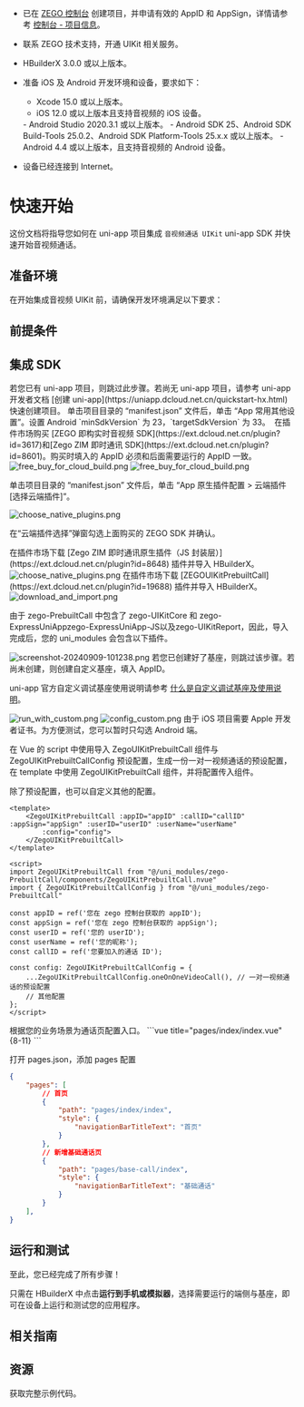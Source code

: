 - 已在 [ZEGO 控制台](https://console.zego.im) 创建项目，并申请有效的 AppID 和 AppSign，详情请参考 [控制台 - 项目信息](https://doc-zh.zego.im/article/12107)。
- 联系 ZEGO 技术支持，开通 UIKit 相关服务。

- HBuilderX 3.0.0 或以上版本。
- 准备 iOS 及 Android 开发环境和设备，要求如下：
  <Tabs>
  <Tab title="iOS">
    - Xcode 15.0 或以上版本。
    - iOS 12.0 或以上版本且支持音视频的 iOS 设备。  
  </Tab>
  <Tab title="Android">
    - Android Studio 2020.3.1 或以上版本。
    - Android SDK 25、Android SDK Build-Tools 25.0.2、Android SDK Platform-Tools 25.x.x 或以上版本。
    - Android 4.4 或以上版本，且支持音视频的 Android 设备。
  </Tab>
  </Tabs>
- 设备已经连接到 Internet。

# 快速开始

这份文档将指导您如何在 uni-app 项目集成 `音视频通话 UIKit` uni-app SDK 并快速开始音视频通话。

## 准备环境

在开始集成音视频 UIKit 前，请确保开发环境满足以下要求：

<EnviromentRequiremenZh />

## 前提条件

<UIKitCreateAccountAndServicesZh />

## 集成 SDK

<Steps>
<Step title="创建项目">
若您已有 uni-app 项目，则跳过此步骤。若尚无 uni-app 项目，请参考 uni-app 开发者文档 [创建 uni-app](https://uniapp.dcloud.net.cn/quickstart-hx.html) 快速创建项目。
</Step>

<Step title="设置 Android SdkVersion">
单击项目目录的 “manifest.json” 文件后，单击 “App 常用其他设置”。设置 Android `minSdkVersion` 为 23，`targetSdkVersion` 为 33。

<Frame width="100%">
    <img src="https://media-resource.spreading.io/docuo/workspace743/b15828c70dcfacdbb1e91d99a16d0514/97cc39689b.png" alt=""/>
</Frame>
</Step>

<Step title="导入 ZEGO 实时音视频 SDK 和 ZIM 即时通讯 SDK">
在插件市场购买 [ZEGO 即构实时音视频 SDK](https://ext.dcloud.net.cn/plugin?id=3617)和[Zego ZIM 即时通讯 SDK](https://ext.dcloud.net.cn/plugin?id=8601)。购买时填入的 AppID 必须和后面需要运行的 AppID 一致。

<Frame width="100%">
    <img src="https://media-resource.spreading.io/docuo/workspace564/27e54a759d23575969552654cb45bf89/fc005e6051.png" alt="free_buy_for_cloud_build.png"/>
</Frame>

<Frame width="100%">
    <img src="https://media-resource.spreading.io/docuo/workspace743/b15828c70dcfacdbb1e91d99a16d0514/c30b1f1c5a.png" alt="free_buy_for_cloud_build.png"/>
</Frame>

单击项目目录的 “manifest.json” 文件后，单击 “App 原生插件配置 > 云端插件 [选择云端插件]”。

<Frame width="50%">
    <img src="https://media-resource.spreading.io/docuo/workspace743/b15828c70dcfacdbb1e91d99a16d0514/6ef174060a.png" alt="choose_native_plugins.png" />
</Frame>

在“云端插件选择”弹窗勾选上面购买的 ZEGO SDK 并确认。

</Step>

<Step title="导入 Zego ZIM 即时通讯原生插件（JS 封装层）">
在插件市场下载 [Zego ZIM 即时通讯原生插件（JS 封装层）](https://ext.dcloud.net.cn/plugin?id=8648) 插件并导入 HBuilderX。
<Frame width="100%">
    <img src="https://media-resource.spreading.io/docuo/workspace743/b15828c70dcfacdbb1e91d99a16d0514/18428d374c.png" alt="choose_native_plugins.png" />
</Frame>
</Step>

<Step title="导入 ZEGOUIKitPrebuiltCall">
在插件市场下载 [ZEGOUIKitPrebuiltCall](https://ext.dcloud.net.cn/plugin?id=19688) 插件并导入 HBuilderX。

<Frame width="100%">
    <img src="https://media-resource.spreading.io/docuo/workspace564/27e54a759d23575969552654cb45bf89/8fbac5726a.png" alt="download_and_import.png"/>
</Frame>

由于 zego-PrebuiltCall 中包含了 zego-UIKitCore 和 zego-ExpressUniAppzego-ExpressUniApp-JS以及zego-UIKitReport，因此，导入完成后，您的 uni_modules 会包含以下插件。

<Frame height="50%">
    <img src="https://media-resource.spreading.io/docuo/workspace743/b15828c70dcfacdbb1e91d99a16d0514/3c07b30ce4.png" alt="screenshot-20240909-101238.png"/>
</Frame>
</Step>

<Step title="创建自定义基座">
若您已创建好了基座，则跳过该步骤。若尚未创建，则创建自定义基座，填入 AppID。
<Note>

uni-app 官方自定义调试基座使用说明请参考 [什么是自定义调试基座及使用说明](https://uniapp.dcloud.net.cn/tutorial/run/run-app.html#customplayground)。
</Note>

<Frame width="50%">
    <img src="https://media-resource.spreading.io/docuo/workspace564/27e54a759d23575969552654cb45bf89/47d08e1b29.png" alt="run_with_custom.png"/>
</Frame>

<Frame width="80%">
    <img src="https://media-resource.spreading.io/docuo/workspace564/27e54a759d23575969552654cb45bf89/02f56f8dad.png" alt="config_custom.png"/>
</Frame>

<Note title="说明">
由于 iOS 项目需要 Apple 开发者证书。为方便测试，您可以暂时只勾选 Android 端。
</Note>

</Step>

<Step title="在业务页面中导入插件">

在 Vue 的 script 中使用导入 ZegoUIKitPrebuiltCall 组件与 ZegoUIKitPrebuiltCallConfig 预设配置，生成一份一对一视频通话的预设配置，在 template 中使用 ZegoUIKitPrebuiltCall 组件，并将配置传入组件。

<Note title="说明">

除了预设配置，也可以自定义其他的配置。
</Note>

```vue title="pages/base-call/index.vue" 
<template>
    <ZegoUIKitPrebuiltCall :appID="appID" :callID="callID" :appSign="appSign" :userID="userID" :userName="userName"
        :config="config">
    </ZegoUIKitPrebuiltCall>
</template>

<script>
import ZegoUIKitPrebuiltCall from "@/uni_modules/zego-PrebuiltCall/components/ZegoUIKitPrebuiltCall.nvue"
import { ZegoUIKitPrebuiltCallConfig } from "@/uni_modules/zego-PrebuiltCall"

const appID = ref('您在 zego 控制台获取的 appID');
const appSign = ref('您在 zego 控制台获取的 appSign');
const userID = ref('您的 userID');
const userName = ref('您的昵称');
const callID = ref('您要加入的通话 ID');

const config: ZegoUIKitPrebuiltCallConfig = {
    ...ZegoUIKitPrebuiltCallConfig.oneOnOneVideoCall(), // 一对一视频通话的预设配置
    // 其他配置
};
</script>
```

</Step>
<Step title="配置入口与页面路由">
根据您的业务场景为通话页配置入口。
```vue title="pages/index/index.vue" {8-11}
<template>
    <view v-for="item in list" :key="item.name" @click="navigateTo(item.url)">
        {{ item.name }}
    </view>
</template>
<script lang="ts" setup>
const list = [
    {
        name: "基础通话",
        url: "/pages/base-call/index",
    },
]
const navigateTo = (url: string) => {
    uni.navigateTo({
        url
    })
}
</script>
```

打开 pages.json，添加 pages 配置
```json title="pages.json" {10-16}
{
	"pages": [
        // 首页
		{
		    "path": "pages/index/index",
		    "style": {
		        "navigationBarTitleText": "首页"
		    }
		},
        // 新增基础通话页
		{
		    "path": "pages/base-call/index",
		    "style": {
		        "navigationBarTitleText": "基础通话"
		    }
		}
	],
}
```
</Step>
</Steps>

## 运行和测试

至此，您已经完成了所有步骤！

只需在 HBuilderX 中点击**运行到手机或模拟器**，选择需要运行的端侧与基座，即可在设备上运行和测试您的应用程序。

## 相关指南

<CardGroup cols={2}>
    <Card title="通话设置" href="/callkit-uniapp/calling-config/overview">
    </Card>
</CardGroup>

## 资源

<CardGroup cols={2}>
    <Card title="示例代码" href="https://github.com/ZEGOCLOUD/zego_uikit_prebuilt_call_uniapp" target="_blank">
    获取完整示例代码。
    </Card>
</CardGroup>